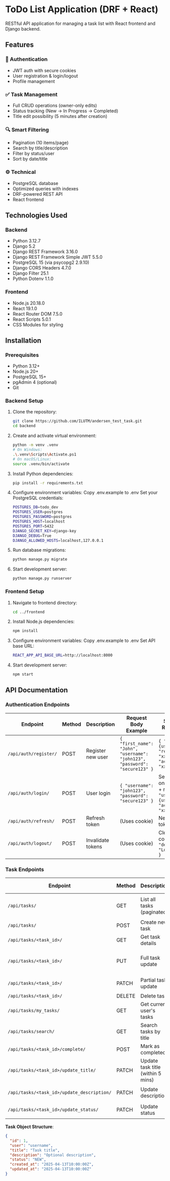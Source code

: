 # ToDo List Application (DRF + React)

   RESTful API application for managing a task list with React frontend and Django backend.

## Features

### 🔐 Authentication
- JWT auth with secure cookies
- User registration & login/logout
- Profile management

### ✅ Task Management
- Full CRUD operations (owner-only edits)
- Status tracking (New → In Progress → Completed)
- Title edit possibility (5 minutes after creation)

### 🔍 Smart Filtering
- Pagination (10 items/page)
- Search by title/description
- Filter by status/user
- Sort by date/title

### ⚙️ Technical
- PostgreSQL database
- Optimized queries with indexes
- DRF-powered REST API
- React frontend

## Technologies Used

### Backend

- Python 3.12.7
- Django 5.2
- Django REST Framework 3.16.0
- Django REST Framework Simple JWT 5.5.0
- PostgreSQL 15 (via psycopg2 2.9.10)
- Django CORS Headers 4.7.0
- Django Filter 25.1
- Python Dotenv 1.1.0

### Frontend

- Node.js 20.18.0
- React 19.1.0
- React Router DOM 7.5.0
- React Scripts 5.0.1
- CSS Modules for styling

## Installation

### Prerequisites

- Python 3.12+
- Node.js 20+
- PostgreSQL 15+
- pgAdmin 4 (optional)
- Git

### Backend Setup

1. Clone the repository:
   ```bash
   git clone https://github.com/ILUTM/andersen_test_task.git
   cd backend
2. Create and activate virtual environment:
   ```bash
   python -m venv .venv
   # On Windows:
   .\.venv\Scripts\Activate.ps1
   # On macOS/Linux:
   source .venv/bin/activate
3. Install Python dependencies:
   ```bash
   pip install -r requirements.txt
4. Configure environment variables:
   Copy .env.example to .env
   Set your PostgreSQL credentials:
   ```bash
   POSTGRES_DB=todo_dev
   POSTGRES_USER=postgres
   POSTGRES_PASSWORD=postgres
   POSTGRES_HOST=localhost
   POSTGRES_PORT=5432
   DJANGO_SECRET_KEY=django-key
   DJANGO_DEBUG=True
   DJANGO_ALLOWED_HOSTS=localhost,127.0.0.1
5. Run database migrations:
   ```bash
   python manage.py migrate
6. Start development server:
   ```bash
   python manage.py runserver

### Frontend Setup
1. Navigate to frontend directory:
   ```bash
   cd ../frontend
2. Install Node.js dependencies:
   ```bash
   npm install
3. Configure environment variables:
   Copy .env.example to .env
   Set API base URL:
   ```bash
   REACT_APP_API_BASE_URL=http://localhost:8000
4. Start development server:
   ```bash
   npm start

## API Documentation

### Authentication Endpoints

| Endpoint         | Method | Description                     | Request Body Example                        | Success Response                          |
|------------------|--------|---------------------------------|---------------------------------------------|-------------------------------------------|
| `/api/auth/register/` | POST | Register new user | `{ "first_name": "John", "username": "john123", "password": "secure123" }` | `{ "user": {user_data}, "refresh": "xxx", "access": "xxx" }` |
| `/api/auth/login/`    | POST | User login        | `{ "username": "john123", "password": "secure123" }` | Sets HTTP-only cookie + returns `{ "user": {user_data}, "access": "xxx" }` |
| `/api/auth/refresh/`  | POST | Refresh token     | (Uses cookie)                              | New `access` token |
| `/api/auth/logout/`   | POST | Invalidate tokens | (Uses cookie)                              | Clears cookie + `{ "detail": "Logged out" }` |

### Task Endpoints

| Endpoint                     | Method | Description                     | Parameters               | Request Body Example               | Response Example |
|------------------------------|--------|---------------------------------|--------------------------|------------------------------------|------------------|
| `/api/tasks/`                | GET    | List all tasks (paginated)      | `?status=COMPLETED`, `?ordering=-created_at`, `?user_id=<id>` | - | `{ "results": [{task_data}], "pagination": {...}}` |
| `/api/tasks/`                | POST   | Create new task                 | -                        | `{ "title": "Task 1" }`           | `{task_data}` |
| `/api/tasks/<task_id>/`      | GET    | Get task details                | -                        | -                                  | `{task_data}` |
| `/api/tasks/<task_id>/`      | PUT    | Full task update                | -                        | `{ "title": "Updated", "status": "IN_PROGRESS" }` | `{task_data}` |
| `/api/tasks/<task_id>/`      | PATCH  | Partial task update             | -                        | `{ "description": "New desc" }`   | `{task_data}` |
| `/api/tasks/<task_id>/`      | DELETE | Delete task                     | -                        | -                                  | `204 No Content` |
| `/api/tasks/my_tasks/`       | GET    | Get current user's tasks        | `?page=2&page_size=5`    | -                                  | `{ "results": [...] }` |
| `/api/tasks/search/`         | GET    | Search tasks by title           | `?q=search_term`         | -                                  | `{ "results": [...] }` |
| `/api/tasks/<task_id>/complete/` | POST | Mark as completed | - | - | `{task_data}` |
| `/api/tasks/<task_id>/update_title/` | PATCH | Update task title (within 5 mins) | - | `{ "title": "New title" }` | `{task_data}` or `403` |
| `/api/tasks/<task_id>/update_description/` | PATCH | Update description | - | `{ "description": "New desc" }` | `{task_data}` |
| `/api/tasks/<task_id>/update_status/` | PATCH | Update status | - | `{ "status": "IN_PROGRESS" }` | `{task_data}` |

**Task Object Structure**:
```json
{
  "id": 1,
  "user": "username",
  "title": "Task title",
  "description": "Optional description",
  "status": "NEW",
  "created_at": "2025-04-13T10:00:00Z",
  "updated_at": "2025-04-13T10:00:00Z"
}

